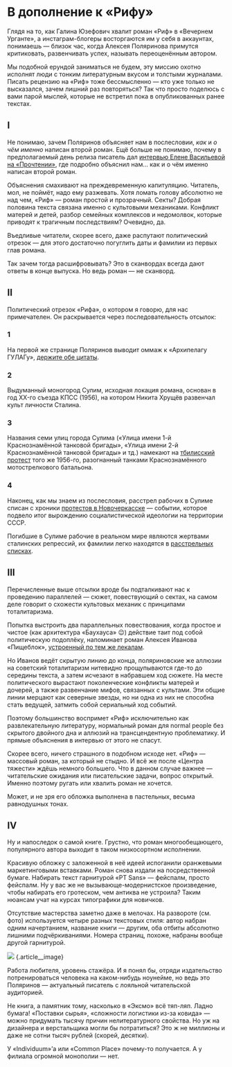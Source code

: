 
# В дополнение к «Рифу»

Глядя на то, как Галина Юзефович хвалит роман «Риф» в «Вечернем Урганте», а инстаграм-блогеры восторгаются им у себя в аккаунтах, понимаешь — близок час, когда Алексея Поляринова примутся критиковать, развенчивать успех, называть переоценённым автором.

Мы подобной ерундой заниматься не будем, эту миссию охотно исполнят люди с тонким литературным вкусом и толстыми журналами. Писать рецензию на «Риф» тоже бессмысленно — кто уже только не высказался, зачем лишний раз повторяться? Так что просто поделюсь с вами парой мыслей, которые не встретил пока в опубликованных ранее текстах.

## I
 Не понимаю, зачем Поляринов объясняет нам в послесловии, _как_ и _о чём именно_ написан второй роман. Ещё больше не понимаю, почему в предполагаемый день релиза писатель дал [интервью Елене Васильевой на «Прочтении»][1], где подробно объяснил нам… как и о чём именно написан второй роман.

Объяснения смахивают на преждевременную капитуляцию. Читатель, мол, не поймёт, надо ему разжевать. Хотя ломать голову абсолютно не над чем, «Риф» — роман простой и прозрачный. Секты? Добрая половина текста связана именно с культовыми механиками. Конфликт матерей и детей, разбор семейных комплексов и недомолвок, которые приводят к трагичным последствиям? Очевидно, да.

Въедливые читатели, скорее всего, даже распутают политический отрезок — для этого достаточно погуглить даты и фамилии из первых глав романа.

Так зачем тогда расшифровывать? Это в сканвордах всегда дают ответы в конце выпуска. Но ведь роман — не сканворд.

## II
Политический отрезок «Рифа», о котором я говорю, для нас примечателен. Он раскрывается через последовательность отсылок:

### 1
На первой же странице Поляринов выводит оммаж к «Архипелагу ГУЛАГу», [держите обе цитаты][2].

### 2
Выдуманный моногород Сулим, исходная локация романа, основан в год XX-го съезда КПСС (1956), на котором Никита Хрущёв развенчал культ личности Сталина.

### 3
Названия семи улиц города Сулима («Улица имени 1-й Краснознамённой танковой бригады», «Улица имени 2-й Краснознамённой танковой бригады» и тд.) намекают на [тбилисский протест][3] того же 1956-го, разогнанный танками Краснознамённого мотострелкового батальона.

### 4
Наконец, как мы знаем из послесловия, расстрел рабочих в Сулиме списан с хроники [протестов в Новочеркасске][4] — событии, которое подвело итог вырождению социалистической идеологии на территории СССР.

Погибшие в Сулиме рабочие в реальном мире являются жертвами сталинских репрессий, их фамилии легко находятся в [расстрельных списках][5].

## III
Перечисленные выше отсылки вроде бы подталкивают нас к проведению параллелей — сюжет, повествующий о сектах, на самом деле говорит о схожести культовых механик с принципами тоталитаризма. 

Попытка выстроить два параллельных повествования, когда простое и чистое (как архитектура «Баухауса» 😉) действие таит под собой политическую подоплёку, напоминает роман Алексея Иванова «Пищеблок», [устроенный по тем же лекалам][6].

Но Иванов ведёт скрытую линию до конца, поляриновские же аллюзии на советский тоталитаризм нитевидно прощупываются где-то до середины текста, а затем исчезают в набравшем ход сюжете. На месте политического вырастают поколенческие конфликты матерей и дочерей, а также развенчание мифов, связанных с культами. Эти общие линии мерцают как северные звезды, но ни одна из них не способна стать ведущей, затмить собой сериальный ход событий.

Поэтому большинство воспримет «Риф» исключительно как развлекательную литературу, нормальный роман для normal people без скрытого двойного дна и аллюзий на трансцендентную проблематику. И прямые объяснения в интервью от этого не спасут.

Скорее всего, ничего страшного в подобном исходе нет. «Риф» — массовый роман, за который не стыдно. И всё же после «Центра тяжести» ждёшь немного большего. Что в данном случае важнее — читательские ожидания или писательские задачи, вопрос открытый. Именно поэтому ругать или хвалить роман не хочется. 

Может, и не зря его обложка выполнена в пастельных, весьма равнодушных тонах.

## IV
Ну и напоследок о самой книге. Грустно, что роман многообещающего, популярного автора выходит в таком низкосортном исполнении. 

Красивую обложку с заложенной в неё идеей испоганили оранжевыми маркетинговыми вставками. Роман снова издали на посредственной бумаге. Набирать текст гарнитурой «PT Sans» — фейспалм, просто фейспалм. Ну у вас же не вызывающе-модернистское произведение, чтобы набирать его гротеском, чем антиква не устроила? Таким нюансам учат на курсах типографики для новичков.

Отсутствие мастерства заметно даже в мелочах. На развороте (см. фото) используется четыре разных текстовых стиля: автор набран одним начертанием, название книги — другим, оба отбиты абсолютно лишними подчёркиваниями. Номера страниц, похоже, набраны вообще другой гарнитурой.

![][image-1]
{.article\_\_image}

Работа любителя, уровень стажёра. И я понял бы, отряди издательство потренироваться человека на каком-нибудь ноунейме, но ведь это Поляринов — актуальный писатель с лояльной читательской аудиторией.

Не книга, а памятник тому, насколько в «Эксмо» всё тяп-ляп. Ладно бумага! «Поставки сырья», «сложности логистики из-за ковида» — можно придумать тысячу причин нелитературного свойства. Но уж на дизайнера и верстальщика могли бы потратиться? Это ж не миллионы и даже не сотни тысяч рублей (скорей, десятки).

У «Individuum»’а или «Common Place» почему-то получается. А у филиала огромной монополии — нет.

[1]:	https://prochtenie.org/texts/30334
[2]:	https://telegra.ph/Pervaya-otsylka-v-Rife-01-06
[3]:	http://otvaga2004.ru/voyny/wars-ussr/tbilisi-1956-vch-3219/
[4]:	https://ru.wikipedia.org/wiki/%D0%9D%D0%BE%D0%B2%D0%BE%D1%87%D0%B5%D1%80%D0%BA%D0%B0%D1%81%D1%81%D0%BA%D0%B8%D0%B9_%D1%80%D0%B0%D1%81%D1%81%D1%82%D1%80%D0%B5%D0%BB
[5]:	http://lists.memo.ru/index.htm
[6]:	http://soshnikov.space/ivanov-foodunit

[image-1]:	http://soshnikov.space/img/polyarinov-rif-bad-design.jpg